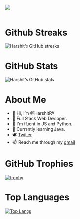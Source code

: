 ![](https://komarev.com/ghpvc/?username=HarshitRV) <br><br>
# Github Streaks
![Harshit's GitHub streaks](https://github-readme-streak-stats.herokuapp.com/?user=HarshitRV&line_height=40&hide_border=true&theme=default)


# GitHub Stats
![Harshit's GitHub stats](https://github-readme-stats.vercel.app/api?username=HarshitRV&show_icons=true&theme=radical)


# About Me
- 👋 Hi, I’m @HarshitRV 
- 🌱 Full Stack Web Devloper.
- 🌱 I'm fluent in JS and Python.
- 🌱 Currently learning Java.
- 🕊 [Twitter](https://twitter.com/hrv_vishwakarma)
- 📫 Reach me through my [gmail](vharshitkr01@gmail.com) <br>

# GitHub Trophies
[![trophy](https://github-profile-trophy.vercel.app/?username=HarshitRV&theme=onedark)](https://github.com/ryo-ma/github-profile-trophy) <br>

# Top Languages
[![Top Langs](https://github-readme-stats.vercel.app/api/top-langs/?username=HarshitRV)](https://github.com/anuraghazra/github-readme-stats)

<!---
lucifer00911/lucifer00911 is a Discord Bot repository  `README.md` (this file) appears on your GitHub profile.
You can click the Preview link to take a look at your changes.
--->
